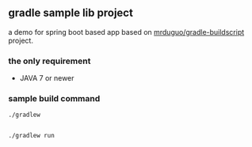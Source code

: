 ## gradle sample lib project 
a demo for spring boot based app based on [mrduguo/gradle-buildscript](https://github.com/mrduguo/gradle-buildscript) project. 



### the only requirement

* JAVA 7 or newer


### sample build command

```
./gradlew


./gradlew run

```

